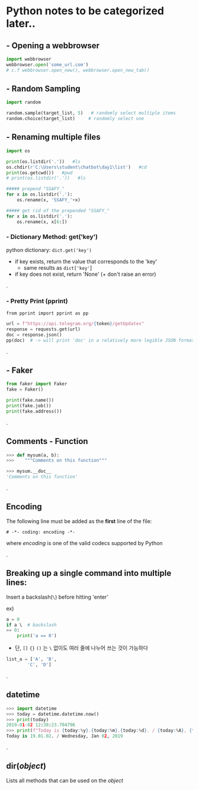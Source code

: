 # Python notes to be categorized later..





## - Opening a webbrowser

```python
import webbrowser
webbrowser.open('some_url.com')
# c.f webbrowser.open_new(), webbrowser.open_new_tab()
```



## - Random Sampling

```python
import random

random.sample(target_list, 5)   # randomly select multiple items
random.choice(target_list)     # randomly select one
```





## - Renaming multiple files

```python
import os

print(os.listdir('.'))   #ls
os.chdir(r'C:\Users\student\chatbot\day1\list')   #cd
print(os.getcwd())   #pwd
# print(os.listdir('.'))   #ls

##### prepend "SSAFY_" 
for x in os.listdir('.'):
    os.rename(x, 'SSAFY_'+x)

##### get rid of the prepended "SSAFY_"    
for x in os.listdir('.'):
    os.rename(x, x[6:])
```





### - Dictionary Method: get('key')

python dictionary: `dict.get('key')`

- if key exists, return the value that corresponds to the 'key'
  - same results as `dict['key'`]
- if key does not exist, return 'None' (+ don't raise an error)

.

### - Pretty Print (pprint)

`from pprint import pprint as pp`

```python
url = f"https://api.telegram.org/{token}/getUpdates"
response = requests.get(url)
doc = response.json()
pp(doc)  # -> will print 'doc' in a relatively more legible JSON format
```

.

## - Faker

```python
from faker import Faker
fake = Faker()

print(fake.name())
print(fake.job())
print(fake.address())
```

.

## Comments - Function

```python
>>> def mysum(a, b):
>>>    """Comments on this function"""

>>> mysum.__doc__
'Comments on this function'
```

.

## Encoding

The following line must be added as the __first__ line of the file:

`# -*- coding: encoding -*-`

where _encoding_ is one of the valid codecs supported by Python

.

## Breaking up a single command into multiple lines:

Insert a backslash(`\`) before hitting 'enter'

ex)

```python
a = 0
if a \  # backslash
== 0:
    print('a == 0')
```

- 단, `[]` `{}` `()` 는 `\` 없이도 여러 줄에 나누어 쓰는 것이 가능하다

```python
list_a = ['A', 'B',
        'C', 'D']
```

.

## datetime

```python
>>> import datetime
>>> today = datetime.datetime.now()
>>> print(today)
2019-01-02 12:38:23.704796
>>> print(f"Today is {today:%y}.{today:%m}.{today:%d}. / {today:%A}, {today:%b} {today:%d}, {today:%Y}")
Today is 19.01.02. / Wednesday, Jan 02, 2019
```

.

## dir(_object_)

Lists all methods that can be used on the _object_

